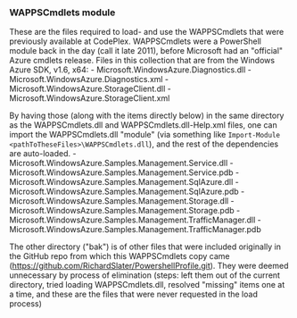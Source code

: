 ### WAPPSCmdlets module
These are the files required to load- and use the WAPPSCmdlets that were previously available at CodePlex.  WAPPSCmdlets were a PowerShell module back in the day (call it late 2011), before Microsoft had an "official" Azure cmdlets release.
Files in this collection that are from the Windows Azure SDK, v1.6, x64:
	- Microsoft.WindowsAzure.Diagnostics.dll
	- Microsoft.WindowsAzure.Diagnostics.xml
	- Microsoft.WindowsAzure.StorageClient.dll
	- Microsoft.WindowsAzure.StorageClient.xml


By having those (along with the items directly below) in the same directory as the WAPPSCmdlets.dll and WAPPSCmdlets.dll-Help.xml files, one can import the WAPPSCmdlets.dll "module" (via something like `Import-Module <pathToTheseFiles>\WAPPSCmdlets.dll`), and the rest of the dependencies are auto-loaded.
	- Microsoft.WindowsAzure.Samples.Management.Service.dll
	- Microsoft.WindowsAzure.Samples.Management.Service.pdb
	- Microsoft.WindowsAzure.Samples.Management.SqlAzure.dll
	- Microsoft.WindowsAzure.Samples.Management.SqlAzure.pdb
	- Microsoft.WindowsAzure.Samples.Management.Storage.dll
	- Microsoft.WindowsAzure.Samples.Management.Storage.pdb
	- Microsoft.WindowsAzure.Samples.Management.TrafficManager.dll
	- Microsoft.WindowsAzure.Samples.Management.TrafficManager.pdb

The other directory ("bak") is of other files that were included originally in the GitHub repo from which this WAPPSCmdlets copy came (https://github.com/RichardSlater/PowershellProfile.git).  They were deemed unnecessary by process of elimination (steps:  left them out of the current directory, tried loading WAPPSCmdlets.dll, resolved "missing" items one at a time, and these are the files that were never requested in the load process)
